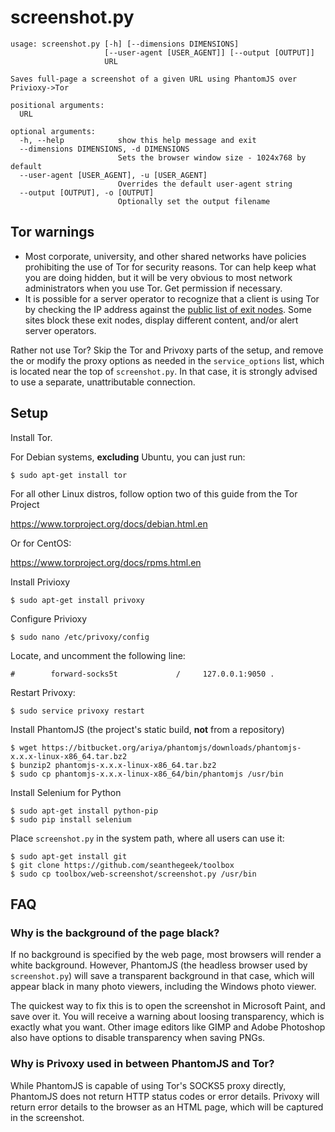 screenshot.py
=============

    usage: screenshot.py [-h] [--dimensions DIMENSIONS]
                         [--user-agent [USER_AGENT]] [--output [OUTPUT]]
                         URL

    Saves full-page a screenshot of a given URL using PhantomJS over
    Privioxy->Tor

    positional arguments:
      URL

    optional arguments:
      -h, --help            show this help message and exit
      --dimensions DIMENSIONS, -d DIMENSIONS
                            Sets the browser window size - 1024x768 by default
      --user-agent [USER_AGENT], -u [USER_AGENT]
                            Overrides the default user-agent string
      --output [OUTPUT], -o [OUTPUT]
                            Optionally set the output filename



Tor warnings
------------

- Most corporate, university, and other shared networks have policies
prohibiting the use of Tor for security reasons. Tor can help keep what you are
doing hidden, but it will be very obvious to most network administrators when
you use Tor. Get permission if necessary.
- It is possible for a server operator to recognize that a client is using Tor
by checking the IP address against the
[public list of exit nodes](https://check.torproject.org/exit-addresses). Some
sites block these exit nodes, display different content, and/or alert
server operators.

Rather not use Tor? Skip the Tor and Privoxy parts of the setup, and remove the
or modify the proxy options as needed in the `service_options` list, which is
located near the top of `screenshot.py`. In that case, it is strongly advised
to use a separate, unattributable connection.

Setup
-----

Install Tor.

For Debian systems, **excluding** Ubuntu, you can just run:

    $ sudo apt-get install tor

For all other Linux distros, follow option two of this guide from the
Tor Project

https://www.torproject.org/docs/debian.html.en

Or for CentOS:

https://www.torproject.org/docs/rpms.html.en

Install Privioxy

    $ sudo apt-get install privoxy

Configure Privioxy

    $ sudo nano /etc/privoxy/config

Locate, and uncomment the following line:

    #        forward-socks5t             /     127.0.0.1:9050 .

Restart Privoxy:

    $ sudo service privoxy restart

Install PhantomJS (the project's static build, **not** from a repository)

    $ wget https://bitbucket.org/ariya/phantomjs/downloads/phantomjs-x.x.x-linux-x86_64.tar.bz2
    $ bunzip2 phantomjs-x.x.x-linux-x86_64.tar.bz2
    $ sudo cp phantomjs-x.x.x-linux-x86_64/bin/phantomjs /usr/bin

Install Selenium for Python

    $ sudo apt-get install python-pip
    $ sudo pip install selenium

Place `screenshot.py` in the system path, where all users can use it:

    $ sudo apt-get install git
    $ git clone https://github.com/seanthegeek/toolbox
    $ sudo cp toolbox/web-screenshot/screenshot.py /usr/bin

FAQ
---

### Why is the background of the page black?

If no background is specified by the web page, most browsers will render a
white background. However, PhantomJS (the headless browser used by
`screenshot.py`) will save a transparent background in that case, which  will
appear black in many photo viewers, including the Windows photo viewer.

The quickest way to fix this is to open the screenshot in Microsoft Paint, and
save over it. You will receive a warning about loosing transparency, which is
exactly what you want. Other image editors like GIMP and Adobe Photoshop
also have options to disable transparency when saving PNGs.

### Why is Privoxy used in between PhantomJS and Tor?

While PhantomJS is capable of using Tor's SOCKS5 proxy directly, PhantomJS does
not return HTTP status codes or error details. Privoxy will return error
details to the browser as an HTML page, which will be captured in the
screenshot.
